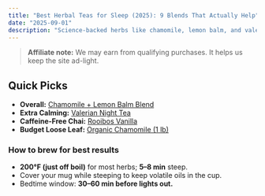 ```yaml
---
title: "Best Herbal Teas for Sleep (2025): 9 Blends That Actually Help"
date: "2025-09-01"
description: "Science-backed herbs like chamomile, lemon balm, and valerian to help you unwind."
---
```


> **Affiliate note:** We may earn from qualifying purchases. It helps us keep the site ad-light.

## Quick Picks
- **Overall:** [Chamomile + Lemon Balm Blend]({{AFFILIATE_LINK}})
- **Extra Calming:** [Valerian Night Tea]({{AFFILIATE_LINK}})
- **Caffeine-Free Chai:** [Rooibos Vanilla]({{AFFILIATE_LINK}})
- **Budget Loose Leaf:** [Organic Chamomile (1 lb)]({{AFFILIATE_LINK}})

### How to brew for best results
- **200°F (just off boil)** for most herbs; **5–8 min** steep.
- Cover your mug while steeping to keep volatile oils in the cup.
- Bedtime window: **30–60 min before lights out.**

